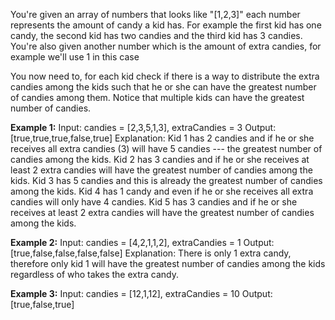You're given an array of numbers that looks like "[1,2,3]" each number represents the amount of candy a kid has. For example the first kid has one candy, the second kid has two candies and the third kid has 3 candies.
You're also given another number which is the amount of extra candies, for example we'll use 1 in this case

You now need to, for each kid check if there is a way to distribute the extra candies among the kids such that he or she can have the greatest number of candies among them. Notice that multiple kids can have the greatest number of candies.
 
**Example 1:**
Input: candies = [2,3,5,1,3], extraCandies = 3
Output: [true,true,true,false,true] 
Explanation: 
Kid 1 has 2 candies and if he or she receives all extra candies (3) will have 5 candies --- the greatest number of candies among the kids. 
Kid 2 has 3 candies and if he or she receives at least 2 extra candies will have the greatest number of candies among the kids. 
Kid 3 has 5 candies and this is already the greatest number of candies among the kids. 
Kid 4 has 1 candy and even if he or she receives all extra candies will only have 4 candies. 
Kid 5 has 3 candies and if he or she receives at least 2 extra candies will have the greatest number of candies among the kids. 

**Example 2:**
Input: candies = [4,2,1,1,2], extraCandies = 1
Output: [true,false,false,false,false] 
Explanation: There is only 1 extra candy, therefore only kid 1 will have the greatest number of candies among the kids regardless of who takes the extra candy.

**Example 3:**
Input: candies = [12,1,12], extraCandies = 10
Output: [true,false,true]